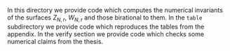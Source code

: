 In this directory we provide code which computes the numerical invariants of the surfaces $Z_{N,r}$, $W_{N,r}$ and those birational to them. In the `table` subdirectory we provide code which reproduces the tables from the appendix. In the verify section we provide code which checks some numerical claims from the thesis. 